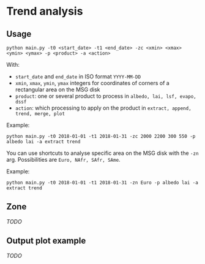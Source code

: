 # Trend analysis


## Usage

```
python main.py -t0 <start_date> -t1 <end_date> -zc <xmin> <xmax> <ymin> <ymax> -p <product> -a <action>
```

With:
- `start_date` and `end_date` in ISO format `YYYY-MM-DD`
- `xmin`, `xmax`, `ymin`, `ymax` integers for coordinates of corners of a rectangular area on the MSG disk
- `product`: one or several product to process in `albedo, lai, lsf, evapo, dssf`
- `action`: which processing to apply on the product in `extract, append, trend, merge, plot`

Example:
```
python main.py -t0 2018-01-01 -t1 2018-01-31 -zc 2000 2200 300 550 -p albedo lai -a extract trend
```

You can use shortcuts to analyse specific area on the MSG disk with the `-zn` arg. Possibilities are `Euro, NAfr, SAfr, SAme`.

Example:
```
python main.py -t0 2018-01-01 -t1 2018-01-31 -zn Euro -p albedo lai -a extract trend
```

## Zone

_TODO_


## Output plot example

_TODO_
